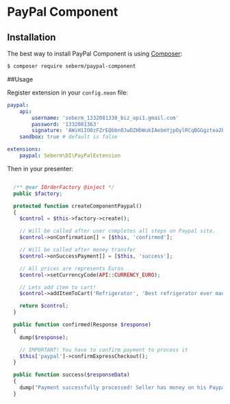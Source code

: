 # PayPal Component

## Installation

The best way to install PayPal Component is using  [Composer](http://getcomposer.org/):

```sh
$ composer require seberm/paypal-component
```

##Usage

Register extension in your `config.neon` file:

```yml
paypal:
	api:
		username: 'seberm_1332081338_biz_api1.gmail.com'
		password: '1332081363'
		signature: 'AWiH1IO0zFZrEQbbn0JwDZHbWukIAebmYjpOylRCqBGGgztea2bku.N4'
	sandbox: true # default is false

extensions:
	paypal: Seberm\DI\PayPalExtension
```

Then in your presenter:

```php

  /** @var IOrderFactory @inject */
  public $factory;

  protected function createComponentPaypal()
  {
    $control = $this->factory->create();

    // Will be called after user completes all steps on Paypal site.
    $control->onConfirmation[] = [$this, 'confirmed'];

    // Will be called after money transfer
    $control->onSuccessPayment[] = [$this, 'success'];

    // All prices are represents Euros
    $control->setCurrencyCode(API::CURRENCY_EURO);

    // Lets add item to cart!
    $control->addItemToCart('Refrigerator', 'Best refrigerator ever made!', 200);

    return $control;
  }

  public function confirmed(Response $response)
  {
    dump($response);

    // IMPORTANT! You have to confirm payment to process it
    $this['paypal']->confirmExpressCheckout();
  }

  public function success($responseData)
  {
    dump("Payment successfully processed! Seller has money on his Paypal account :)");
  }

```
